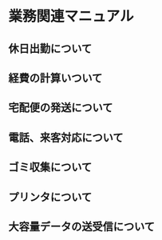 # 業務関連マニュアル
## 休日出勤について
## 経費の計算いついて
## 宅配便の発送について
## 電話、来客対応について
## ゴミ収集について
## プリンタについて
## 大容量データの送受信について